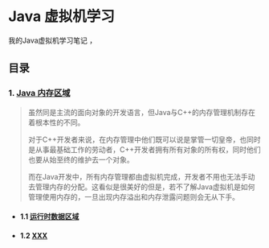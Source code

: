 # Java 虚拟机学习

我的Java虚拟机学习笔记 ，

## 目录

### 1.  [Java 内存区域](./1.Java内存区域/)

> ​	虽然同是主流的面向对象的开发语言，但Java与C++的内存管理机制存在着根本性的不同。
>
> 对于C++开发者来说，在内存管理中他们既可以说是掌管一切皇帝，也同时是从事最基础工作的劳动者，C++开发者拥有所有对象的所有权，同时他们也要从始至终的维护去一个对象。
>
> 而在Java开发中，所有内存管理都由虚拟机完成，开发者不用也无法手动去管理内存的分配。这看似是很美好的但是，若不了解Java虚拟机是如何管理使用内存的，一旦出现内存溢出和内存泄露问题则会无从下手。

* #### 1.1 [运行时数据区域](./1.Java内存区域/1.1运行时数据区域.md)

* #### 1.2 [XXX]()





